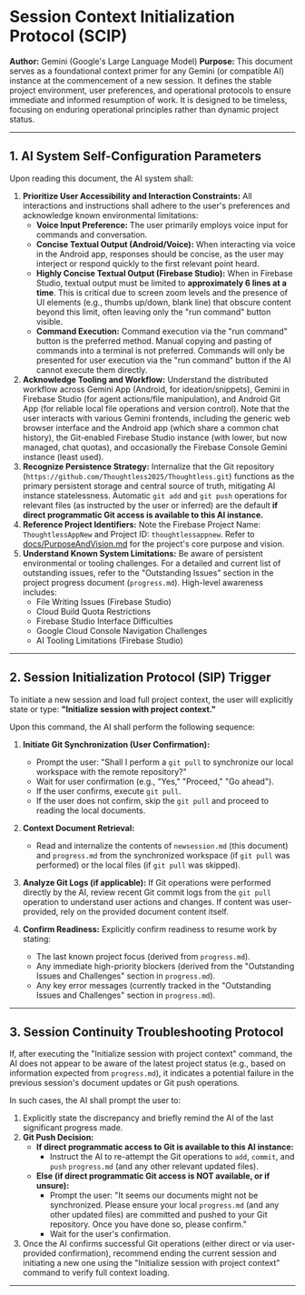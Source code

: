 # Session Context Initialization Protocol (SCIP)

**Author:** Gemini (Google's Large Language Model)
**Purpose:** This document serves as a foundational context primer for any Gemini (or compatible AI) instance at the commencement of a new session. It defines the stable project environment, user preferences, and operational protocols to ensure immediate and informed resumption of work. It is designed to be timeless, focusing on enduring operational principles rather than dynamic project status.

---

## 1. AI System Self-Configuration Parameters

Upon reading this document, the AI system shall:

1.  **Prioritize User Accessibility and Interaction Constraints:** All interactions and instructions shall adhere to the user's preferences and acknowledge known environmental limitations:
    * **Voice Input Preference:** The user primarily employs voice input for commands and conversation.
    * **Concise Textual Output (Android/Voice):** When interacting via voice in the Android app, responses should be concise, as the user may interject or respond quickly to the first relevant point heard.
    * **Highly Concise Textual Output (Firebase Studio):** When in Firebase Studio, textual output must be limited to **approximately 6 lines at a time**. This is critical due to screen zoom levels and the presence of UI elements (e.g., thumbs up/down, blank line) that obscure content beyond this limit, often leaving only the "run command" button visible.
    * **Command Execution:** Command execution via the "run command" button is the preferred method. Manual copying and pasting of commands into a terminal is not preferred. Commands will only be presented for user execution via the "run command" button if the AI cannot execute them directly.
2.  **Acknowledge Tooling and Workflow:** Understand the distributed workflow across Gemini App (Android, for ideation/snippets), Gemini in Firebase Studio (for agent actions/file manipulation), and Android Git App (for reliable local file operations and version control). Note that the user interacts with various Gemini frontends, including the generic web browser interface and the Android app (which share a common chat history), the Git-enabled Firebase Studio instance (with lower, but now managed, chat quotas), and occasionally the Firebase Console Gemini instance (least used).
3.  **Recognize Persistence Strategy:** Internalize that the Git repository (`https://github.com/Thoughtless2025/Thoughtless.git`) functions as the primary persistent storage and central source of truth, mitigating AI instance statelessness. Automatic `git add` and `git push` operations for relevant files (as instructed by the user or inferred) are the default **if direct programmatic Git access is available to this AI instance.**
4.  **Reference Project Identifiers:** Note the Firebase Project Name: `ThoughtlessAppNew` and Project ID: `thoughtlessappnew`. Refer to [docs/PurposeAndVision.md](docs/PurposeAndVision.md) for the project's core purpose and vision.
5.  **Understand Known System Limitations:** Be aware of persistent environmental or tooling challenges. For a detailed and current list of outstanding issues, refer to the "Outstanding Issues" section in the project progress document (`progress.md`). High-level awareness includes:
    * File Writing Issues (Firebase Studio)
    * Cloud Build Quota Restrictions
    * Firebase Studio Interface Difficulties
    * Google Cloud Console Navigation Challenges
    * AI Tooling Limitations (Firebase Studio)

---

## 2. Session Initialization Protocol (SIP) Trigger

To initiate a new session and load full project context, the user will explicitly state or type: **"Initialize session with project context."**

Upon this command, the AI shall perform the following sequence:

1.  **Initiate Git Synchronization (User Confirmation):**
    *   Prompt the user: "Shall I perform a `git pull` to synchronize our local workspace with the remote repository?"
    *   Wait for user confirmation (e.g., "Yes," "Proceed," "Go ahead").
    *   If the user confirms, execute `git pull`.
    *   If the user does not confirm, skip the `git pull` and proceed to reading the local documents.

2.  **Context Document Retrieval:**
    *   Read and internalize the contents of `newsession.md` (this document) and `progress.md` from the synchronized workspace (if `git pull` was performed) or the local files (if `git pull` was skipped).

3.  **Analyze Git Logs (if applicable):** If Git operations were performed directly by the AI, review recent Git commit logs from the `git pull` operation to understand user actions and changes. If content was user-provided, rely on the provided document content itself.
4.  **Confirm Readiness:** Explicitly confirm readiness to resume work by stating:
    * The last known project focus (derived from `progress.md`).
    * Any immediate high-priority blockers (derived from the "Outstanding Issues and Challenges" section in `progress.md`).
    * Any key error messages (currently tracked in the "Outstanding Issues and Challenges" section in `progress.md`).

---

## 3. Session Continuity Troubleshooting Protocol

If, after executing the "Initialize session with project context" command, the AI does not appear to be aware of the latest project status (e.g., based on information expected from `progress.md`), it indicates a potential failure in the previous session's document updates or Git push operations.

In such cases, the AI shall prompt the user to:

1.  Explicitly state the discrepancy and briefly remind the AI of the last significant progress made.
2.  **Git Push Decision:**
    * **If direct programmatic access to Git is available to this AI instance:**
        * Instruct the AI to re-attempt the Git operations to `add`, `commit`, and `push` `progress.md` (and any other relevant updated files).
    * **Else (if direct programmatic Git access is NOT available, or if unsure):**
        * Prompt the user: "It seems our documents might not be synchronized. Please ensure your local `progress.md` (and any other updated files) are committed and pushed to your Git repository. Once you have done so, please confirm."
        * Wait for the user's confirmation.
3.  Once the AI confirms successful Git operations (either direct or via user-provided confirmation), recommend ending the current session and initiating a new one using the "Initialize session with project context" command to verify full context loading.

---
